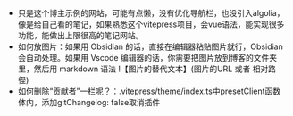 - 只是这个博主示例的网站，可能有点懒，没有优化导航栏，也没引入algolia，像是给自己看的笔记，如果熟悉这个vitepress项目，会vue语法，能实现很多功能，能做出上限很高的笔记网站。
- 如何放图片：如果用 Obsidian 的话，直接在编辑器粘贴图片就行，Obsidian 会自动处理。如果用 Vscode 编辑器的话，你需要把图片放到博客的文件夹里，然后用 markdown 语法 !【图片的替代文本】(图片的URL 或者 相对路径)
- 如何删除“贡献者”一栏呢？：.vitepress/theme/index.ts中presetClient函数体内，添加gitChangelog: false取消插件